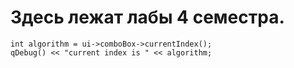 # Здесь лежат лабы 4 семестра.
    int algorithm = ui->comboBox->currentIndex();
    qDebug() << "current index is " << algorithm;
